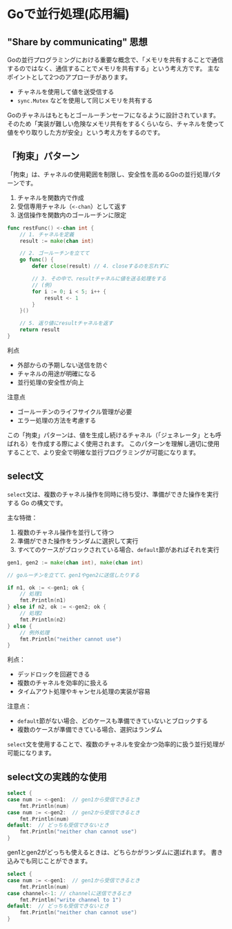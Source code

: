 # Goで並行処理(応用編)
## "Share by communicating" 思想
Goの並行プログラミングにおける重要な概念で、「メモリを共有することで通信するのではなく、通信することでメモリを共有する」という考え方です。
主なポイントとして2つのアプローチがあります。

- チャネルを使用して値を送受信する
- `sync.Mutex` などを使用して同じメモリを共有する

Goのチャネルはもともとゴールーチンセーフになるように設計されています。
そのため「実装が難しい危険なメモリ共有をするくらいなら、チャネルを使って値をやり取りした方が安全」という考え方をするのです。

## 「拘束」パターン
「拘束」は、チャネルの使用範囲を制限し、安全性を高めるGoの並行処理パターンです。

1. チャネルを関数内で作成
2. 受信専用チャネル（`<-chan`）として返す
3. 送信操作を関数内のゴールーチンに限定

```go
func restFunc() <-chan int {
	// 1. チャネルを定義
	result := make(chan int)

	// 2. ゴールーチンを立てて
	go func() {
		defer close(result) // 4. closeするのを忘れずに

		// 3. その中で、resultチャネルに値を送る処理をする
		// (例)
		for i := 0; i < 5; i++ {
			result <- 1
		}
	}()

	// 5. 返り値にresultチャネルを返す
	return result
}
```

利点

- 外部からの予期しない送信を防ぐ
- チャネルの用途が明確になる
- 並行処理の安全性が向上

注意点

- ゴールーチンのライフサイクル管理が必要
- エラー処理の方法を考慮する

この「拘束」パターンは、値を生成し続けるチャネル（「ジェネレータ」とも呼ばれる）を作成する際によく使用されます。
このパターンを理解し適切に使用することで、より安全で明確な並行プログラミングが可能になります。

## select文
`select`文は、複数のチャネル操作を同時に待ち受け、準備ができた操作を実行する Go の構文です。

主な特徴：

1. 複数のチャネル操作を並行して待つ
2. 準備ができた操作をランダムに選択して実行
3. すべてのケースがブロックされている場合、`default`節があればそれを実行

```go
gen1, gen2 := make(chan int), make(chan int)

// goルーチンを立てて、gen1やgen2に送信したりする

if n1, ok := <-gen1; ok {
	// 処理1
	fmt.Println(n1)
} else if n2, ok := <-gen2; ok {
	// 処理2
	fmt.Println(n2)
} else {
	// 例外処理
	fmt.Println("neither cannot use")
}
```

利点：

- デッドロックを回避できる
- 複数のチャネルを効率的に扱える
- タイムアウト処理やキャンセル処理の実装が容易

注意点：

- `default`節がない場合、どのケースも準備できていないとブロックする
- 複数のケースが準備できている場合、選択はランダム

`select`文を使用することで、複数のチャネルを安全かつ効率的に扱う並行処理が可能になります。

## select文の実践的な使用

```go
select {
case num := <-gen1:  // gen1から受信できるとき
	fmt.Println(num)
case num := <-gen2:  // gen2から受信できるとき
	fmt.Println(num)
default:  // どっちも受信できないとき
	fmt.Println("neither chan cannot use")
}
```

gen1とgen2がどっちも使えるときは、どちらかがランダムに選ばれます。
書き込みでも同じことができます。

```go
select {
case num := <-gen1:  // gen1から受信できるとき
	fmt.Println(num)
case channel<-1: // channelに送信できるとき
	fmt.Println("write channel to 1")
default:  // どっちも受信できないとき
	fmt.Println("neither chan cannot use")
}
```

